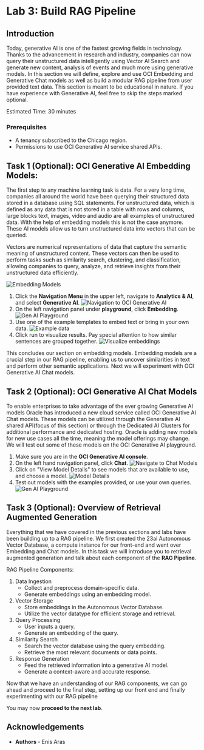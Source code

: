 # Lab 3: Build RAG Pipeline

## Introduction
Today, generative AI is one of the fastest growing fields in technology. Thanks to the advancement in research and industry, companies can now query their unstructured data intelligently using Vector AI Search and generate new content, analysis of events and much more using generative models. In this section we will define, explore and use OCI Embedding and Generative Chat models as well as build a modular RAG pipeline from user provided text data. This section is meant to be educational in nature. If you have experience with Generative AI, feel free to skip the steps marked optional.

Estimated Time: 30 minutes

### Prerequisites

* A tenancy subscribed to the Chicago region.
* Permissions to use OCI Generative AI service shared APIs.

## Task 1 (Optional): OCI Generative AI Embedding Models:

The first step to any machine learning task is data. For a very long time, companies all around the world have been querying their structured data stored in a database using SQL statements. For unstructured data, which is defined as any data that is not stored in a table with rows and columns, large blocks text, images, video and audio are all examples of unstructured data. With the help of embedding models this is not the case anymore. These AI models allow us to turn unstructured data into vectors that can be queried.

Vectors are numerical representations of data that capture the semantic meaning of unstructured content. These vectors can then be used to perform tasks such as similarity search, clustering, and classification, allowing companies to query, analyze, and retrieve insights from their unstructured data efficiently.

![Embedding Models](images/basic_transform.png)

1. Click the **Navigation Menu** in the upper left, navigate to **Analytics & AI**, and select **Generative AI**.
    ![Navigation to OCI Generative AI](images/navigation_menu_ai.png )
2. On the left navigation panel under **playground**, click **Embedding**.
    ![Gen AI Playground](images/embedding_left_side.png)
3. Use one of the example templates to embed text or bring in your own data.
    ![Example data](images/embedding_example.png)
4. Click run to visualize results. Pay special attention to how similar sentences are grouped together.
    ![Visualize embeddings](images/embedding_graph.png)

This concludes our section on embedding models. Embedding models are a crucial step in our RAG pipeline, enabling us to uncover similarities in text and perform other semantic applications. Next we will experiment with OCI Generative AI Chat models.

## Task 2 (Optional): OCI Generative AI Chat Models

To enable enterprises to take advantage of the ever growing Generative AI models Oracle has introduced a new cloud service called OCI Generative AI Chat models. These models can be utilized through the Generative AI shared API(focus of this section) or through the Dedicated AI Clusters for additional performance and dedicated hosting. Oracle is adding new models for new use cases all the time, meaning the model offerings may change. We will test out some of these models on the OCI Generative AI playground.

1. Make sure you are in the **OCI Generative AI console**.
2. On the left hand navigation panel, click **Chat**.
    ![Navigate to Chat Models](images/Chat_left_side.png)
3. Click on "View Model Details" to see models that are available to use, and choose a model.
    ![Model Details](images/model_details.png)
4. Test out models with the examples provided, or use your own queries.
    ![Gen AI Playground](images/chat_example.png)

## Task 3 (Optional): Overview of Retrieval Augmented Generation

Everything that we have covered in the previous sections and labs have been building up to a RAG pipeline. We first created the 23ai Autonomous Vector Database, a compute instance for our front-end and went over Embedding and Chat models. In this task we will introduce you to retrieval augmented generation and talk about each component of the **RAG Pipeline**.

RAG Pipeline Components:

1.	Data Ingestion
	* Collect and preprocess domain-specific data.
	* Generate embeddings using an embedding model.
2.	Vector Storage
	* Store embeddings in the Autonomous Vector Database.
	* Utilize the vector datatype for efficient storage and retrieval.
3.	Query Processing
    * User inputs a query.
	* Generate an embedding of the query.
4.	Similarity Search
	* Search the vector database using the query embedding.
	* Retrieve the most relevant documents or data points.
5.	Response Generation
    * Feed the retrieved information into a generative AI model.
	* Generate a context-aware and accurate response.

Now that we have an understanding of our RAG components, we can go ahead and proceed to the final step, setting up our front end and finally experimenting with our RAG pipeline

You may now **proceed to the next lab**.

## **Acknowledgements**

* **Authors** - Enis Aras